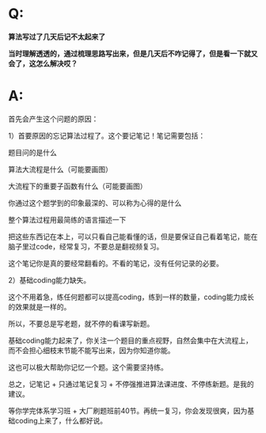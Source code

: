 # Q:

**算法写过了几天后记不太起来了**

**当时理解透透的，通过梳理思路写出来，但是几天后不咋记得了，但是看一下就又会了，这怎么解决哎？**

# A:

首先会产生这个问题的原因：

1）首要原因的忘记算法过程了。这个要记笔记！笔记需要包括：

题目问的是什么

算法大流程是什么（可能要画图）

大流程下的重要子函数有什么（可能要画图）

你通过这个题学到的印象最深的、可以称为心得的是什么

整个算法过程用最简练的语言描述一下

把这些东西记在本上，可以只看自己能看懂的话，但是要保证自己看着笔记，能在脑子里过code，经常复习，不要总是翻视频复习。

这个笔记你是真的要经常翻看的。不看的笔记，没有任何记录的必要。

2）基础coding能力缺失。

这个不用着急，练任何题都可以提高coding，练到一样的数量，coding能力成长的效果就是一样的。

所以，不要总是写老题，就不停的看课写新题。

基础coding能力起来了，你关注一个题目的重点视野，自然会集中在大流程上，而不会担心细枝末节能不能写出来，因为你知道你能。

这也可以极大帮助你记忆一个题。这个需要坚持练。

总之，记笔记 + 只通过笔记复习 + 不停强推进算法课进度、不停练新题。是我的建议。

等你学完体系学习班 + 大厂刷题班前40节。再统一复习，你会发现很爽，因为基础coding上来了，什么都好说。
